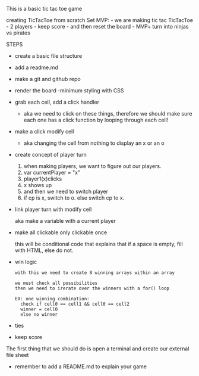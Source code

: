 This is a basic tic tac toe game

creating TicTacToe from scratch
Set MVP:
	- we are making tic tac TicTacToe
	- 2 players
	- keep score
	- and then reset the board
		- MVP+ turn into ninjas vs pirates

STEPS
- create a basic file structure
- add a readme.md
- make a git and github repo
- render the board
  -minimum styling with CSS
- grab each cell, add a click handler
  - aka we need to click on these things, therefore we should make sure each one has a click function by looping through each cell!
- make a click modify cell
  - aka changing the cell from nothing to display an x or an o
- create concept of player turn

    1) when making players, we want to figure out our players.
    2) var currentPlayer = "x"
    3) player1(x)clicks
    4) x shows up
    5) and then we need to switch player
    6) if cp is x, switch to o. else switch cp to x.

- link player turn with modify cell

  aka make a variable with a current player

- make all clickable only clickable once

  this will be  conditional code that explains that if a space is empty, fill with HTML, else do not.

- win logic

      with this we need to create 8 winning arrays within an array

      we must check all possibilities
      then we need to irerate over the winners with a for() loop

      EX: one winning combination:
        check if cell0 == cell1 && cell0 == cell2
        winner = cell0
        else no winner

- ties
- keep score

The first thing that we should do is open a terminal and
create our external file sheet
  - remember to add a README.md to explain your game
